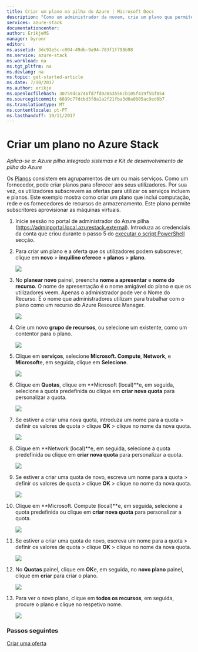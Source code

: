 ```yaml
---
title: Criar um plano na pilha do Azure | Microsoft Docs
description: "Como um administrador da nuvem, crie um plano que permite que os subscritores aprovisionar máquinas virtuais."
services: azure-stack
documentationcenter: 
author: ErikjeMS
manager: byronr
editor: 
ms.assetid: 3dc92e5c-c004-49db-9a94-783f1f798b98
ms.service: azure-stack
ms.workload: na
ms.tgt_pltfrm: na
ms.devlang: na
ms.topic: get-started-article
ms.date: 7/10/2017
ms.author: erikje
ms.openlocfilehash: 30759dca746fd7fd02653556cb105f419f5bf854
ms.sourcegitcommit: 6699c77dcbd5f8a1a2f21fba3d0a0005ac9ed6b7
ms.translationtype: MT
ms.contentlocale: pt-PT
ms.lasthandoff: 10/11/2017
---
```

# <a name="create-a-plan-in-azure-stack"></a>Criar um plano no Azure Stack

*Aplica-se a: Azure pilha integrado sistemas e Kit de desenvolvimento de pilha do Azure*

Os [Planos](azure-stack-key-features.md) consistem em agrupamentos de um ou mais serviços. Como um fornecedor, pode criar planos para oferecer aos seus utilizadores. Por sua vez, os utilizadores subscrevem as ofertas para utilizar os serviços incluem e planos. Este exemplo mostra como criar um plano que inclui computação, rede e os fornecedores de recursos de armazenamento. Este plano permite subscritores aprovisionar as máquinas virtuais.

1. Inicie sessão no portal de administrador do Azure pilha (https://adminportal.local.azurestack.external). Introduza as credenciais da conta que criou durante o passo 5 do [executar o script PowerShell](azure-stack-run-powershell-script.md) secção.

2. Para criar um plano e a oferta que os utilizadores podem subscrever, clique em **novo** > **inquilino oferece + planos** > **plano**.

   ![](media/azure-stack-create-plan/image01.png)
3. No **planear novo** painel, preencha **nome a apresentar** e **nome do recurso**. O nome de apresentação é o nome amigável do plano e que os utilizadores veem. Apenas o administrador pode ver o Nome do Recurso. É o nome que administradores utilizam para trabalhar com o plano como um recurso do Azure Resource Manager.

   ![](media/azure-stack-create-plan/image02.png)
4. Crie um novo **grupo de recursos**, ou selecione um existente, como um contentor para o plano.

   ![](media/azure-stack-create-plan/image02a.png)
5. Clique em **serviços**, selecione **Microsoft. Compute**, **Network**, e **Microsoft**e, em seguida, clique em **Selecione**.

   ![](media/azure-stack-create-plan/image03.png)
6. Clique em **Quotas**, clique em **Microsoft (local)**e, em seguida, selecione a quota predefinida ou clique em **criar nova quota** para personalizar a quota.

   ![](media/azure-stack-create-plan/image04.png)
7. Se estiver a criar uma nova quota, introduza um nome para a quota > definir os valores de quota > clique **OK** > clique no nome da nova quota.

   ![](media/azure-stack-create-plan/image06.png)
8. Clique em **Network (local)**e, em seguida, selecione a quota predefinida ou clique em **criar nova quota** para personalizar a quota.

    ![](media/azure-stack-create-plan/image07.png)
9. Se estiver a criar uma quota de novo, escreva um nome para a quota > definir os valores de quota > clique **OK** > clique no nome da nova quota.

    ![](media/azure-stack-create-plan/image08.png)
10. Clique em **Microsoft. Compute (local)**e, em seguida, selecione a quota predefinida ou clique em **criar nova quota** para personalizar a quota.

    ![](media/azure-stack-create-plan/image09.png)
11. Se estiver a criar uma quota de novo, escreva um nome para a quota > definir os valores de quota > clique **OK** > clique no nome da nova quota.

    ![](media/azure-stack-create-plan/image10.png)
12. No **Quotas** painel, clique em **OK**e, em seguida, no **novo plano** painel, clique em **criar** para criar o plano.

    ![](media/azure-stack-create-plan/image11.png)
13. Para ver o novo plano, clique em **todos os recursos**, em seguida, procure o plano e clique no respetivo nome.

    ![](media/azure-stack-create-plan/image12.png)

### <a name="next-steps"></a>Passos seguintes
[Criar uma oferta](azure-stack-create-offer.md)
